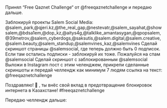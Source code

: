 Принял “Free Qaznet Challenge“ от @freeqaznetchallenge и передаю дальше.

Заблокируй проекты Salem Social Media: @salem_park,@qjeri.kz,@the_real_gap,@nestevatr,@salem_sayahat,@showsalem,@bdsa1em,@dop_kz,@aitys4g,@talklike_amantasygan,@qpopsalem,@39metrov,@salem_cyberdogs,@saksutis,@salem.digital,@salem.creative,@salem.beauty,@salem_standup,@salemvines_kaz,@salemvines
Сделай скриншот страницы @salemsocial, где теперь должно быть 0 подписок. Если там остались подписки - заблокируй их тоже.
Пожалуйся на спам @salemsocial
Сделай скриншот с заблокированным @salemsocial
Выложи в Instagram пост с этим челенджем, прикрепи сделанные скриншоты и передай челлендж как минимум 7 людям
ссылка на текст: @freeqaznetchallenge

Поздравляю! 🥳 , ты внёс свой вклад в предотвращение блокировок интернета в Казахстане! #freeqaznetchallenge

Передаю челлендж дальше:
